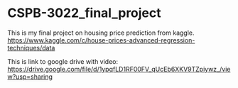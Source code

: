 # CSPB-3022_final_project

This is my final project on housing price prediction from kaggle.
https://www.kaggle.com/c/house-prices-advanced-regression-techniques/data

This is link to google drive with video:
https://drive.google.com/file/d/1ypqfLD1RF00FV_qUcEb6XKV9TZpiywz_/view?usp=sharing

